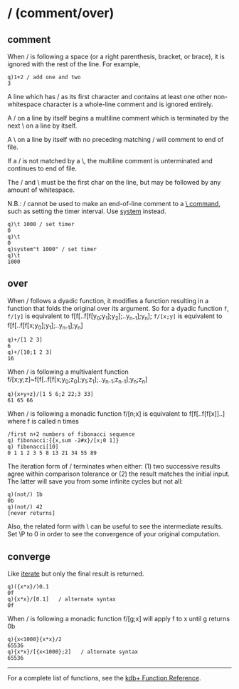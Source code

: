 / (comment/over)
================

comment
-------

When / is following a space (or a right parenthesis, bracket, or brace), it is ignored with the rest of the line. For example,

    q)1+2 / add one and two
    3

A line which has / as its first character and contains at least one other non-whitespace character is a whole-line comment and is ignored entirely.

A / on a line by itself begins a multiline comment which is terminated by the next \\ on a line by itself.

A \\ on a line by itself with no preceding matching / will comment to end of file.

If a / is not matched by a \\, the multiline comment is unterminated and continues to end of file.

The / and \\ must be the first char on the line, but may be followed by any amount of whitespace.

N.B.: / cannot be used to make an end-of-line comment to a [\\ command](Reference/BackSlash#system "wikilink"), such as setting the timer interval. Use [system](Reference/system "wikilink") instead.

    q)\t 1000 / set timer
    0
    q)\t
    0
    q)system"t 1000" / set timer
    q)\t
    1000

over
----

When / follows a dyadic function, it modifies a function resulting in a function that folds the original over its argument. So for a dyadic function `f`, `f/[y]` is equivalent to f\[f\[..f\[f\[y<sub>0</sub>;y<sub>1</sub>\];y<sub>2</sub>\];..y<sub>n-1</sub>\];y<sub>n</sub>\]; `f/[x;y]` is equivalent to f\[f\[..f\[f\[x;y<sub>0</sub>\];y<sub>1</sub>\];..y<sub>n-1</sub>\];y<sub>n</sub>\]

    q)+/[1 2 3]
    6
    q)+/[10;1 2 3]
    16

When / is following a multivalent function f/\[x;y;z\]~f\[f\[..f\[f\[x;y<sub>0</sub>;z<sub>0</sub>\];y<sub>1</sub>;z<sub>1</sub>\];..y<sub>n-1</sub>;z<sub>n-1</sub>\];y<sub>n</sub>;z<sub>n</sub>\]

    q){x+y+z}/[1 5 6;2 22;3 33]
    61 65 66

When / is following a monadic function f/\[n;x\] is equivalent to f\[f\[..f\[f\[x\]\]..\] where f is called n times

    /first n+2 numbers of fibonacci sequence
    q) fibonacci:{{x,sum -2#x}/[x;0 1]}
    q) fibonacci[10]
    0 1 1 2 3 5 8 13 21 34 55 89

The iteration form of / terminates when either: (1) two successive results agree within comparison tolerance or (2) the result matches the initial input. The latter will save you from some infinite cycles but not all:

    q)(not/) 1b
    0b
    q)(not/) 42
    [never returns]

Also, the related form with \\ can be useful to see the intermediate results. Set \\P to 0 in order to see the convergence of your original computation.

converge
--------

Like [iterate](Reference/BackSlash "wikilink") but only the final result is returned.

    q)({x*x}/)0.1
    0f
    q){x*x}/[0.1]   / alternate syntax
    0f

When / is following a monadic function f/\[g;x\] will apply f to x until g returns 0b

    q){x<1000}{x*x}/2
    65536
    q){x*x}/[{x<1000};2]   / alternate syntax
    65536

------------------------------------------------------------------------

For a complete list of functions, see the [kdb+ Function Reference](Reference "wikilink").
